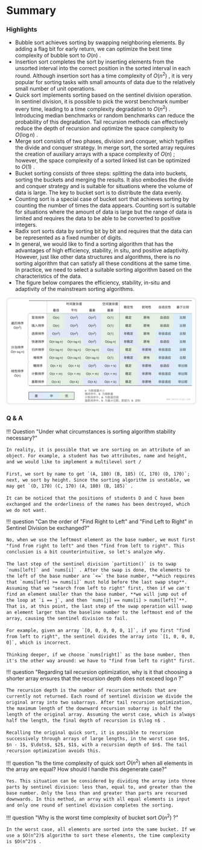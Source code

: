 # Summary

### Highlights

- Bubble sort achieves sorting by swapping neighboring elements. By adding a flag bit for early return, we can optimize the best time complexity of bubble sort to $O(n)$ .
- Insertion sort completes the sort by inserting elements from the unsorted interval into the correct position in the sorted interval in each round. Although insertion sort has a time complexity of $O(n^2)$ , it is very popular for sorting tasks with small amounts of data due to the relatively small number of unit operations.
- Quick sort implements sorting based on the sentinel division operation. In sentinel division, it is possible to pick the worst benchmark number every time, leading to a time complexity degradation to $O(n^2)$ . Introducing median benchmarks or random benchmarks can reduce the probability of this degradation. Tail recursion methods can effectively reduce the depth of recursion and optimize the space complexity to $O(\log n)$ .
- Merge sort consists of two phases, division and conquer, which typifies the divide and conquer strategy. In merge sort, the sorted array requires the creation of auxiliary arrays with a space complexity of $O(n)$ ; however, the space complexity of a sorted linked list can be optimized to $O(1)$ .
- Bucket sorting consists of three steps: splitting the data into buckets, sorting the buckets and merging the results. It also embodies the divide and conquer strategy and is suitable for situations where the volume of data is large. The key to bucket sort is to distribute the data evenly.
- Counting sort is a special case of bucket sort that achieves sorting by counting the number of times the data appears. Counting sort is suitable for situations where the amount of data is large but the range of data is limited and requires the data to be able to be converted to positive integers.
- Radix sort sorts data by sorting bit by bit and requires that the data can be represented as a fixed number of digits.
- In general, we would like to find a sorting algorithm that has the advantages of high efficiency, stability, in situ, and positive adaptivity. However, just like other data structures and algorithms, there is no sorting algorithm that can satisfy all these conditions at the same time. In practice, we need to select a suitable sorting algorithm based on the characteristics of the data.
- The figure below compares the efficiency, stability, in-situ and adaptivity of the mainstream sorting algorithms.

![Sorting algorithms comparison](summary.assets/sorting_algorithms_comparison.png)

### Q & A

!!! Question "Under what circumstances is sorting algorithm stability necessary?"

    In reality, it is possible that we are sorting on an attribute of an object. For example, a student has two attributes, name and height, and we would like to implement a multilevel sort /

    First, we sort by name to get `(A, 180) (B, 185) (C, 170) (D, 170)`; next, we sort by height. Since the sorting algorithm is unstable, we may get `(D, 170) (C, 170) (A, 180) (B, 185)` .

    It can be noticed that the positions of students D and C have been exchanged and the orderliness of the names has been destroyed, which we do not want.

!!! question "Can the order of "Find Right to Left" and "Find Left to Right" in Sentinel Division be exchanged?"

    No, when we use the leftmost element as the base number, we must first "find from right to left" and then "find from left to right". This conclusion is a bit counterintuitive, so let's analyze why.

    The last step of the sentinel division `partition()` is to swap `nums[left]` and `nums[i]` . After the swap is done, the elements to the left of the base number are `<=` the base number, **which requires that `nums[left] >= nums[i]` must hold before the last swap step**. Assuming that we "search from left to right" first, then if we can't find an element smaller than the base number, **we will jump out of the loop at `i == j`, and then `nums[j] == nums[i] > nums[left]`**. That is, at this point, the last step of the swap operation will swap an element larger than the baseline number to the leftmost end of the array, causing the sentinel division to fail.

    For example, given an array `[0, 0, 0, 0, 0, 1]`, if you first "find from left to right", the sentinel divides the array into `[1, 0, 0, 0, 0]`, which is incorrect.

    Thinking deeper, if we choose `nums[right]` as the base number, then it's the other way around: we have to "find from left to right" first.

!!! question "Regarding tail recursion optimization, why is it that choosing a shorter array ensures that the recursion depth does not exceed $\log n$ ?"

    The recursion depth is the number of recursion methods that are currently not returned. Each round of sentinel division we divide the original array into two subarrays. After tail recursion optimization, the maximum length of the downward recursion subarray is half the length of the original array. Assuming the worst case, which is always half the length, the final depth of recursion is $\log n$ .
   
    Recalling the original quick sort, it is possible to recursion successively through arrays of large lengths, in the worst case $n$, $n - 1$, $\dots$, $2$, $1$, with a recursion depth of $n$. The tail recursion optimization avoids this.

!!! question "Is the time complexity of quick sort $O(n^2)$ when all elements in the array are equal? How should I handle this degenerate case?"

    Yes. This situation can be considered by dividing the array into three parts by sentinel division: less than, equal to, and greater than the base number. Only the less than and greater than parts are recursed downwards. In this method, an array with all equal elements is input and only one round of sentinel division completes the sorting.

!!! question "Why is the worst time complexity of bucket sort $O(n^2)$ ?"

    In the worst case, all elements are sorted into the same bucket. If we use a $O(n^2)$ algorithm to sort these elements, the time complexity is $O(n^2)$ .
